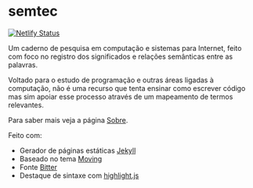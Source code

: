 # semtec

[![Netlify Status](https://api.netlify.com/api/v1/badges/c616f122-87d3-4bbe-b075-e6cd54f2e66a/deploy-status)](https://app.netlify.com/sites/semtec/deploys)

Um caderno de pesquisa em computação e sistemas para Internet, feito com foco no registro dos significados e relações semânticas entre as palavras.

Voltado para o estudo de programação e outras áreas ligadas à computação, não é uma recurso que tenta ensinar como escrever código mas sim apoiar esse processo através de um mapeamento de termos relevantes.

Para saber mais veja a página [Sobre](https://jultty.github.io/sobre).

Feito com:
* Gerador de páginas estáticas [Jekyll](https://jekyllrb.com/)
* Baseado no tema [Moving](https://github.com/huangyz0918/moving)
* Fonte [Bitter](https://github.com/solmatas/Bitter)
* Destaque de sintaxe com [highlight.js](https://highlightjs.org/)

